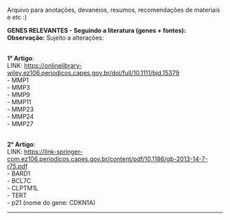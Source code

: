 Arquivo para anotações, devaneios, resumos, recomendações de materiais e etc :)

**GENES RELEVANTES - Seguindo a literatura (genes + fontes):**
<br> **Observação:** Sujeito a alterações:

<br> **1° Artigo**:
<br> LINK: https://onlinelibrary-wiley.ez106.periodicos.capes.gov.br/doi/full/10.1111/bjd.15379
<br> - MMP1
<br> - MMP3
<br> - MMP9
<br> - MMP11
<br> - MMP23
<br> - MMP24
<br> - MMP27

<br> **2° Artigo**: 
<br> LINK: https://link-springer-com.ez106.periodicos.capes.gov.br/content/pdf/10.1186/gb-2013-14-7-r75.pdf
<br> - BARD1
<br> - BCL7C
<br> - CLPTM1L
<br> - TERT 
<br> - p21 (nome do gene: CDKN1A)

<hr>

